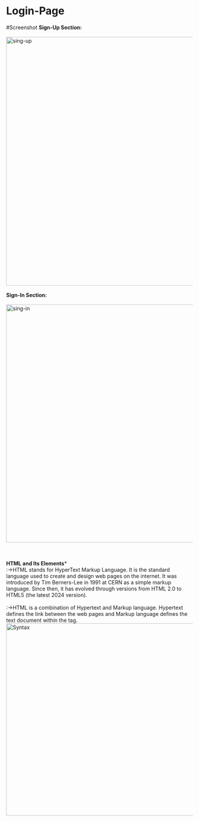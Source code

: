# Login-Page
#Screenshot
<strong>Sign-Up Section:</strong>
<br><br>
<img width="670" alt="sing-up" src="https://github.com/Faisal-khann/Login-Page/assets/119971851/43359fe1-63fd-4e46-ad70-0859f92af476">
<br><br>
<strong>Sign-In Section:</strong>
<br><br>
<img width="641" alt="sing-in" src="https://github.com/Faisal-khann/Login-Page/assets/119971851/73bbf960-637d-4910-90fd-4e3ad15d5c35">
<br><br><br>

************<strong>HTML and Its Elements</strong>*************
<br>
:->HTML stands for HyperText Markup Language. It is the standard language used to create and design web pages on the internet.
It was introduced by Tim Berners-Lee in 1991 at CERN as a simple markup language.
Since then, it has evolved through versions from HTML 2.0 to HTML5 (the latest 2024 version).
<br><br>
:->HTML is a combination of Hypertext and Markup language.
Hypertext defines the link between the web pages and Markup language defines the text document within the tag.
<br>
<img width="518" alt="Syntax" src="https://github.com/Faisal-khann/Login-Page/assets/119971851/0db6030e-d0a5-463b-bd95-cfb98fbc7a4b">






